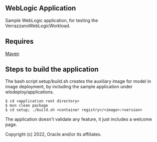 ## WebLogic Application

Sample WebLogic application, for testing the VerrazzanoWebLogicWorkload.

## Requires

[Maven](https://maven.apache.org/download.cgi)

## Steps to build the application
The bash script setup/build.sh creates the auxiliary image for model in image deployment, by including the sample application under wlsdeploy/applications.

    $ cd <application root directory>
    $ mvn clean package
    $ cd setup; ./build.sh <container registry>/<image>:<version>

The application doesn't validate any feature, it just includes a welcome page.

Copyright (c) 2022, Oracle and/or its affiliates.
